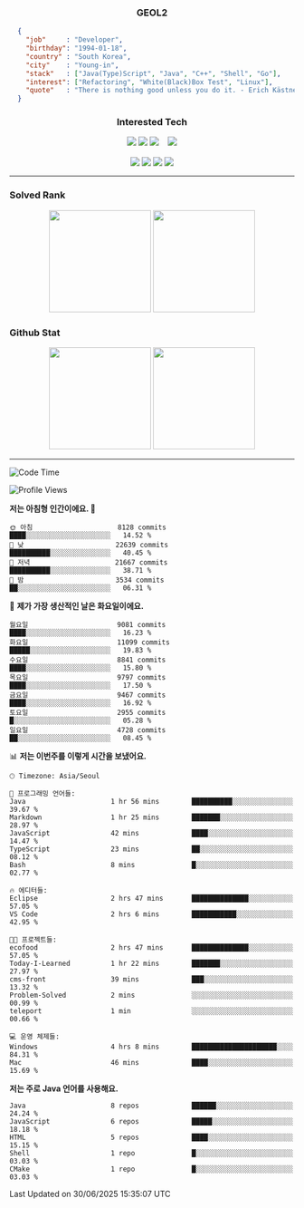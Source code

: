 <div align="center">

  ### GEOL2
</div>

```json
  {
    "job"     : "Developer",
    "birthday": "1994-01-18",
    "country" : "South Korea",
    "city"    : "Young-in",
    "stack"   : ["Java(Type)Script", "Java", "C++", "Shell", "Go"],
    "interest": ["Refactoring", "White(Black)Box Test", "Linux"], 
    "quote"   : "There is nothing good unless you do it. - Erich Kästner"
  }
  ```
  
<div align="center">
  
  ### Interested Tech
  
  <!-- <img src="https://img.shields.io/badge/Laravel-F05340?style=flat-square&logo=Laravel&logoColor=white"> -->
  <img src="https://img.shields.io/badge/SpringBoot-6DB33F?style=flat-square&logo=SpringBoot&logoColor=white">
  <!-- <img src="https://img.shields.io/badge/-NestJs-ea2845?style=flat-square&logo=nestjs&logoColor=white"> -->
  <!-- <img src="https://img.shields.io/badge/Express-000000?style=flat-square&logo=Express&logoColor=white"> -->
  <!-- <img src="https://img.shields.io/badge/Three.js-000000?style=flat-square&logo=Three.js&logoColor=white"> -->
  <img src="https://img.shields.io/badge/React-61DAFB?style=flat-square&logo=React&logoColor=black">
  <!-- <img src="https://img.shields.io/badge/next.js-000000?style=flat-square&logo=nextdotjs&logoColor=white"> -->
  <img src="https://img.shields.io/badge/OpenAI-%23412991?style=flat-square&logo=openai&logoColor=white">
  &nbsp;&nbsp;
  <!-- <br><br> -->
  
  <img src="https://img.shields.io/badge/junit-%23E33332?style=flat-square&logo=junit5&logoColor=white">
  <!-- <img src="https://img.shields.io/badge/Jest-323330?style=flat-square&logo=Jest&logoColor=white"> -->
  <br><br>
  
  <img src="https://img.shields.io/badge/Java-ED8B00?style=flat-square&logo=openjdk&logoColor=white">
  <img src="https://img.shields.io/badge/JavaScript-F7DF1E?style=flat-square&logo=JavaScript&logoColor=black">
  <img src="https://img.shields.io/badge/TypeScript-007acc?style=flat-square&logo=TypeScript&logoColor=black">
  <img src="https://img.shields.io/badge/Go-00ADD8?logo=Go&logoColor=white&style=flat-square">
  <!-- <img src="https://img.shields.io/badge/MySQL-4479A1?style=flat-square&logo=mysql&logoColor=white"><br> -->

</div>

------------

  ### Solved Rank
  
  <div align="center">
    <img height="180em" src="https://mazassumnida.wtf/api/v2/generate_badge?boj=geol2">
    <img height="180em" src="https://leetcard.jacoblin.cool/Geol2?theme=light&font=Gugi&border=0&radius=20">
  </div>
  
  ### Github Stat 
  <div align="center">
    <img height="180em" src="https://github-readme-stats-omega-five-90.vercel.app/api/?username=geol2&show_icons=true&theme=dark">
    <img height="180em" src="https://github-readme-stats-omega-five-90.vercel.app/api/top-langs/?username=geol2&show_icons=true&hide=cmake,EJS,css,scss,html,VUE&layout=compact&theme=dark&exclude_repo=crawling-meme,raspi-web&count_private=true&langs_count=10">
  </div>
  
------------
<!--START_SECTION:waka-->
![Code Time](http://img.shields.io/badge/Code%20Time-4%2C198%20hrs%2016%20mins-blue)

![Profile Views](http://img.shields.io/badge/Profile%20Views-43-blue)

**저는 아침형 인간이에요. 🐤** 

```text
🌞 아침                     8128 commits        ████░░░░░░░░░░░░░░░░░░░░░   14.52 % 
🌆 낮　                     22639 commits       ██████████░░░░░░░░░░░░░░░   40.45 % 
🌃 저녁                     21667 commits       ██████████░░░░░░░░░░░░░░░   38.71 % 
🌙 밤　                     3534 commits        ██░░░░░░░░░░░░░░░░░░░░░░░   06.31 % 
```
📅 **제가 가장 생산적인 날은 화요일이에요.** 

```text
월요일                      9081 commits        ████░░░░░░░░░░░░░░░░░░░░░   16.23 % 
화요일                      11099 commits       █████░░░░░░░░░░░░░░░░░░░░   19.83 % 
수요일                      8841 commits        ████░░░░░░░░░░░░░░░░░░░░░   15.80 % 
목요일                      9797 commits        ████░░░░░░░░░░░░░░░░░░░░░   17.50 % 
금요일                      9467 commits        ████░░░░░░░░░░░░░░░░░░░░░   16.92 % 
토요일                      2955 commits        █░░░░░░░░░░░░░░░░░░░░░░░░   05.28 % 
일요일                      4728 commits        ██░░░░░░░░░░░░░░░░░░░░░░░   08.45 % 
```


📊 **저는 이번주를 이렇게 시간을 보냈어요.** 

```text
🕑︎ Timezone: Asia/Seoul

💬 프로그래밍 언어들: 
Java                     1 hr 56 mins        ██████████░░░░░░░░░░░░░░░   39.67 % 
Markdown                 1 hr 25 mins        ███████░░░░░░░░░░░░░░░░░░   28.97 % 
JavaScript               42 mins             ████░░░░░░░░░░░░░░░░░░░░░   14.47 % 
TypeScript               23 mins             ██░░░░░░░░░░░░░░░░░░░░░░░   08.12 % 
Bash                     8 mins              █░░░░░░░░░░░░░░░░░░░░░░░░   02.77 % 

🔥 에디터들: 
Eclipse                  2 hrs 47 mins       ██████████████░░░░░░░░░░░   57.05 % 
VS Code                  2 hrs 6 mins        ███████████░░░░░░░░░░░░░░   42.95 % 

🐱‍💻 프로젝트들: 
ecofood                  2 hrs 47 mins       ██████████████░░░░░░░░░░░   57.05 % 
Today-I-Learned          1 hr 22 mins        ███████░░░░░░░░░░░░░░░░░░   27.97 % 
cms-front                39 mins             ███░░░░░░░░░░░░░░░░░░░░░░   13.32 % 
Problem-Solved           2 mins              ░░░░░░░░░░░░░░░░░░░░░░░░░   00.99 % 
teleport                 1 min               ░░░░░░░░░░░░░░░░░░░░░░░░░   00.66 % 

💻 운영 체제들: 
Windows                  4 hrs 8 mins        █████████████████████░░░░   84.31 % 
Mac                      46 mins             ████░░░░░░░░░░░░░░░░░░░░░   15.69 % 
```

**저는 주로 Java 언어를 사용해요.** 

```text
Java                     8 repos             ██████░░░░░░░░░░░░░░░░░░░   24.24 % 
JavaScript               6 repos             █████░░░░░░░░░░░░░░░░░░░░   18.18 % 
HTML                     5 repos             ████░░░░░░░░░░░░░░░░░░░░░   15.15 % 
Shell                    1 repo              █░░░░░░░░░░░░░░░░░░░░░░░░   03.03 % 
CMake                    1 repo              █░░░░░░░░░░░░░░░░░░░░░░░░   03.03 % 
```




 Last Updated on 30/06/2025 15:35:07 UTC
<!--END_SECTION:waka-->

<div align="center">
  
  <!-- [![Hits](https://hits.seeyoufarm.com/api/count/incr/badge.svg?url=https%3A%2F%2Fgithub.com%2Fgeol2&count_bg=%2379C83D&title_bg=%23555555&icon=myspace.svg&icon_color=%23E7E7E7&title=hits&edge_flat=false)](https://hits.seeyoufarm.com) -->
  
</div>

<!--
**Geol2/Geol2** is a ✨ _special_ ✨ repository because its `README.md` (this file) appears on your GitHub profile.

Here are some ideas to get you started:
- 🔭 I’m currently working on ...
- 🌱 I’m currently learning ...
- 👯 I’m looking to collaborate on ...
- 🤔 I’m looking for help with ...
- 💬 Ask me about ...
- 📫 How to reach me: ...
- 😄 Pronouns: ...
- ⚡ Fun fact: ...
-->
